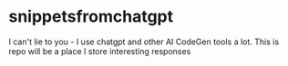 # snippetsfromchatgpt
I can't lie to you - I use chatgpt and other AI CodeGen tools a lot. This is repo will be a place I store interesting responses 
